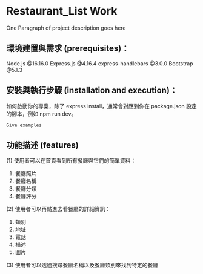 # Restaurant_List Work

One Paragraph of project description goes here

## 環境建置與需求 (prerequisites)：

Node.js @16.16.0
Express.js @4.16.4
express-handlebars @3.0.0
Bootstrap @5.1.3

## 安裝與執行步驟 (installation and execution)：

如何啟動你的專案，除了 express install，通常會對應到你在 package.json 設定的腳本，例如 npm run dev。
```
Give examples
```

## 功能描述 (features)

(1) 使用者可以在首頁看到所有餐廳與它們的簡單資料：

1. 餐廳照片
2. 餐廳名稱
3. 餐廳分類
4. 餐廳評分

(2) 使用者可以再點進去看餐廳的詳細資訊：

1. 類別
2. 地址
3. 電話
4. 描述
5. 圖片

(3) 使用者可以透過搜尋餐廳名稱以及餐廳類別來找到特定的餐廳

